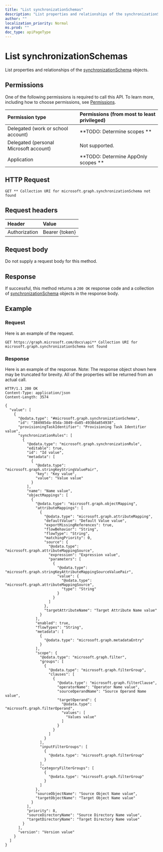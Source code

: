```yaml
---
title: "List synchronizationSchemas"
description: "List properties and relationships of the synchronizationSchema objects."
author: ""
localization_priority: Normal
ms.prod: ""
doc_type: apiPageType
---
```


# List synchronizationSchemas

List properties and relationships of the [synchronizationSchema](../resources/synchronizationschema.md) objects.

## Permissions
One of the following permissions is required to call this API. To learn more, including how to choose permissions, see [Permissions](/concepts/permissions-reference.md).

|Permission type|Permissions (from most to least privileged)|
|:---|:---|
|Delegated (work or school account)|**TODO: Determine scopes **|
|Delegated (personal Microsoft account)|Not supported.|
|Application|**TODO: Determine AppOnly scopes **|

## HTTP Request
<!-- {
  "blockType": "ignored"
}
-->
``` http
GET ** Collection URI for microsoft.graph.synchronizationSchema not found
```

## Request headers
|Header|Value|
|:---|:---|
|Authorization|Bearer {token}|

## Request body
Do not supply a request body for this method.

## Response
If successful, this method returns a `200 OK` response code and a collection of [synchronizationSchema](../resources/synchronizationschema.md) objects in the response body.

## Example

### Request
Here is an example of the request.
<!-- {
  "blockType": "request",
  "name": "get_synchronizationschema"
}
-->
``` http
GET https://graph.microsoft.com/docs\api** Collection URI for microsoft.graph.synchronizationSchema not found
```

### Response
Here is an example of the response. Note: The response object shown here may be truncated for brevity. All of the properties will be returned from an actual call.
<!-- {
  "blockType": "response",
  "truncated": true,
  "@odata.type": "collection(microsoft.graph.synchronizationschema)"
}
-->
``` http
HTTP/1.1 200 OK
Content-Type: application/json
Content-Length: 3574

{
  "value": [
    {
      "@odata.type": "#microsoft.graph.synchronizationSchema",
      "id": "384985da-85da-3849-da85-4938da854938",
      "provisioningTaskIdentifier": "Provisioning Task Identifier value",
      "synchronizationRules": [
        {
          "@odata.type": "microsoft.graph.synchronizationRule",
          "editable": true,
          "id": "Id value",
          "metadata": [
            {
              "@odata.type": "microsoft.graph.stringKeyStringValuePair",
              "key": "Key value",
              "value": "Value value"
            }
          ],
          "name": "Name value",
          "objectMappings": [
            {
              "@odata.type": "microsoft.graph.objectMapping",
              "attributeMappings": [
                {
                  "@odata.type": "microsoft.graph.attributeMapping",
                  "defaultValue": "Default Value value",
                  "exportMissingReferences": true,
                  "flowBehavior": "String",
                  "flowType": "String",
                  "matchingPriority": 0,
                  "source": {
                    "@odata.type": "microsoft.graph.attributeMappingSource",
                    "expression": "Expression value",
                    "parameters": [
                      {
                        "@odata.type": "microsoft.graph.stringKeyAttributeMappingSourceValuePair",
                        "value": {
                          "@odata.type": "microsoft.graph.attributeMappingSource",
                          "type": "String"
                        }
                      }
                    ]
                  },
                  "targetAttributeName": "Target Attribute Name value"
                }
              ],
              "enabled": true,
              "flowTypes": "String",
              "metadata": [
                {
                  "@odata.type": "microsoft.graph.metadataEntry"
                }
              ],
              "scope": {
                "@odata.type": "microsoft.graph.filter",
                "groups": [
                  {
                    "@odata.type": "microsoft.graph.filterGroup",
                    "clauses": [
                      {
                        "@odata.type": "microsoft.graph.filterClause",
                        "operatorName": "Operator Name value",
                        "sourceOperandName": "Source Operand Name value",
                        "targetOperand": {
                          "@odata.type": "microsoft.graph.filterOperand",
                          "values": [
                            "Values value"
                          ]
                        }
                      }
                    ]
                  }
                ],
                "inputFilterGroups": [
                  {
                    "@odata.type": "microsoft.graph.filterGroup"
                  }
                ],
                "categoryFilterGroups": [
                  {
                    "@odata.type": "microsoft.graph.filterGroup"
                  }
                ]
              },
              "sourceObjectName": "Source Object Name value",
              "targetObjectName": "Target Object Name value"
            }
          ],
          "priority": 8,
          "sourceDirectoryName": "Source Directory Name value",
          "targetDirectoryName": "Target Directory Name value"
        }
      ],
      "version": "Version value"
    }
  ]
}
```

